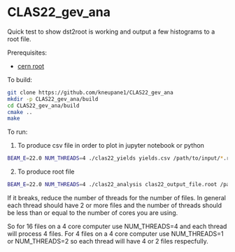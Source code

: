 # CLAS22_gev_ana

Quick test to show dst2root is working and output a few histograms to a root file.

Prerequisites:
* [cern root](https://root.cern.ch/)

To build:

```bash
git clone https://github.com/kneupane1/CLAS22_gev_ana
mkdir -p CLAS22_gev_ana/build
cd CLAS22_gev_ana/build
cmake ..
make
```
To run:
1. To produce csv file in order to plot in jupyter notebook or python
```bash
BEAM_E=22.0 NUM_THREADS=4 ./clas22_yields yields.csv /path/to/input/*.root
```
2. To produce root file
```bash
BEAM_E=22.0 NUM_THREADS=4 ./clas22_analysis clas22_output_file.root /path/to/input/*.root
```
If it breaks, reduce the number of threads for the number of files. In general each thread should have 2 or more files and the number of threads should be less than or equal to the number of cores you are using.

So for 16 files on a 4 core computer use NUM_THREADS=4 and each thread will process 4 files. For 4 files on a 4 core computer use NUM_THREADS=1 or NUM_THREADS=2 so each thread will have 4 or 2 files respecfully.
